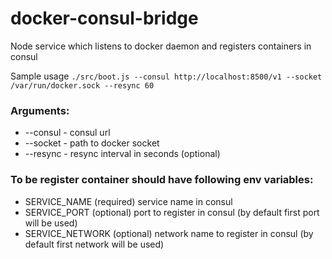 # docker-consul-bridge

Node service which listens to docker daemon and registers containers in consul

Sample usage `./src/boot.js --consul http://localhost:8500/v1 --socket /var/run/docker.sock --resync 60`

### Arguments:

* --consul - consul url
* --socket - path to docker socket
* --resync - resync interval in seconds (optional)

### To be register container should have following env variables:

* SERVICE_NAME (required) service name in consul
* SERVICE_PORT (optional) port to register in consul (by default first port will be used)
* SERVICE_NETWORK (optional) network name to register in consul (by default first network will be used)
